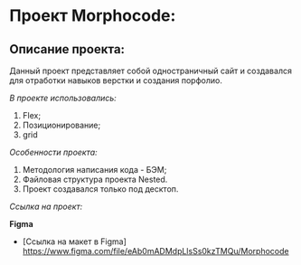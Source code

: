 # Проект Morphocode: 

## **Описание проекта:**
Данный проект представляет собой одностраничный сайт и создавался для отработки навыков верстки и создания порфолио. 

*В проекте использовались:*
1. Flex;
2. Позиционирование;
6. grid

*Особенности проекта:*
1. Методология написания кода - БЭМ;
2. Файловая структура проекта Nested.
3. Проект создавался только под десктоп. 

*Сcылка на проект:* 

**Figma**
* [Ссылка на макет в Figma] https://www.figma.com/file/eAb0mADMdpLlsSs0kzTMQu/Morphocode


